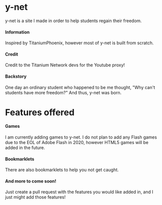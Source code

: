 # y-net

y-net is a site I made in order to help students regain their freedom.

#### Information

Inspired by TitaniumPhoenix, however most of y-net is built from scratch.

#### Credit

Credit to the Titanium Network devs for the Youtube proxy!

#### Backstory

One day an ordinary student who happened to be me thought, "Why can't students have more freedom?" And thus, y-net was born.

# Features offered

#### Games

I am currently adding games to y-net. I do not plan to add any Flash games due to the EOL of Adobe Flash in 2020, however HTML5 games will be added in the future.

#### Bookmarklets

There are also bookmarklets to help you not get caught.

#### And more to come soon!

Just create a pull request with the features you would like added in, and I just might add those features!
